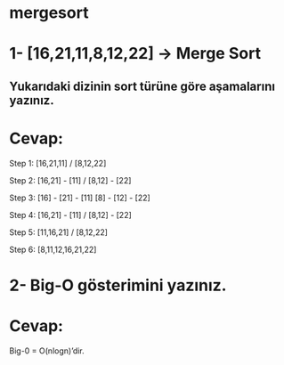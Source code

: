 # mergesort

# 1- [16,21,11,8,12,22] -> Merge Sort

## Yukarıdaki dizinin sort türüne göre aşamalarını yazınız.


# Cevap: 

Step 1:               [16,21,11]           /                  [8,12,22]
                  
Step 2:          [16,21]    -    [11]          /        [8,12]    -    [22]
      
Step 3:      [16]    -    [21]    -    [11]        [8]     -    [12]    -    [22]   
            
Step 4:          [16,21]    -    [11]          /        [8,12]    -    [22]

Step 5:                [11,16,21]               /             [8,12,22]
                                  
Step 6:                               [8,11,12,16,21,22]



# 2- Big-O gösterimini yazınız.

# Cevap:

Big-0 = O(nlogn)’dir.
